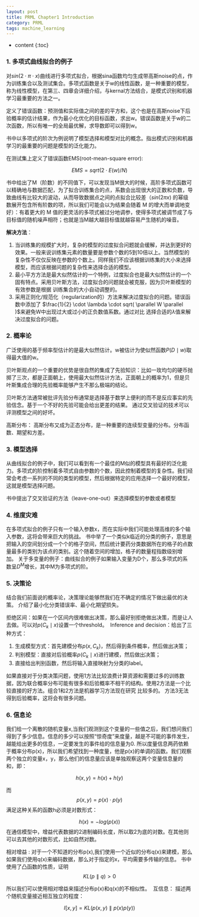```yaml
---
layout: post
title: PRML Chapter1 Introduction
category: PRML
tags: machine_learning
---
```


* content
{:toc}




### 1. 多项式曲线拟合的例子

对$sin(2 \cdot \pi \cdot x)$曲线进行多项式拟合，根据sina函数均匀生成带高斯noise的点，作为训练集合以及测试集合。多项式函数是关于w的线性函数，是一种重要的模型，称为线性模型，在第三、四章会详细介绍，与kernal方法结合，是模式识别和机器学习最重要的方法之一。 

定义了错误函数：预测值和实际值之间的差的平方和，这个也是在高斯noise下后验概率的估计结果，作为最小化优化的目标函数，求出w。错误函数是关于w的二次函数，所以有唯一的全局最优解，求导数即可以得到w。

书中以多项式的阶次为例说明了模型选择和模型对比的概念。指出模式识别和机器学习的最重要的问题是模型的泛化能力。

在测试集上定义了错误函数EMS(root-mean-square error): 



$$
EMS = sqrt( 2 \cdot E(w) / N )
$$


书中给出了M（阶数）的不同值下，可以发现当M很大的时候，高阶多项式函数可以精确地与数据匹配，为了拟合训练集合的点，系数会出现很大的正数和负数，导致曲线有比较大的波动，从而导致数据点之间的点拟合比较差（$sin (2\pi x)$ 的幂级数展开包含所有阶数的项，所以我们可能会以为结果会随着 M 的增⼤⽽单调地变好）：有着更⼤的 M 值的更灵活的多项式被过分地调参，使得多项式被调节成了与⽬标值的随机噪声相符；也就是当M越大越目标值就越容易产生随机的噪音。

**解决方法**：

1. 当训练集的规模扩大时，复杂的模型的过度拟合问题就会缓解，并达到更好的效果。一般来说训练集元素的数量要是参数个数的5到10倍以上。当然模型的复杂性不仅仅反映在参数的个数上。同样我们不应该根据训练集的大小来选择模型，而应该根据问题的复杂性来选择合适的模型。 
2. 最小平方方法是最大似然估计的一个特例，过度拟合也是最大似然估计的一个固有特点。采用贝叶斯方法，过度拟合的问题就会被克服，因为贝叶斯模型的有效参数是根据 训练集合的大小自动调整的。 
3. 采用正则化/规范化（regularization的）方法来解决过度拟合的问题。错误函数中添加了 $\frac{1}{2}  \cdot \lambda \cdot  sqrt( \parallel W \parallel )$来避免W中出现过大或过小的正负数值系数。通过对比 选择合适的$\lambda$值来解决过度拟合的问题。 



### 2. 概率论

广泛使用的基于频率型估计的是最大似然估计。w被估计为使似然函数$P(D\mid w)$取得最大值的w。 

贝叶斯观点的一个重要的优势是很自然的集成了先验知识：比如一玫均匀的硬币抛掷了三次，都是正面朝上，使用最大似然估计方法，正面朝上的概率为1，但是贝叶斯集成合理的先验概率能够产生不那么极端的结论。 

贝叶斯方法通常被批评先验分布通常是选择基于数学上便利的而不是反应事实的先验信念。基于一个不好的先验可能会给出更差的结果。 通过交叉验证的技术可以评测模型之间的好坏。 

高斯分布： 高斯分布又成为正态分布，是一种重要的连续型变量的分布。分布函数、期望和方差。 



### 3. 模型选择

从曲线拟合的例子中，我们可以看到有一个最佳的M似的模型具有最好的泛化能力。多项式的阶控制着多项式自由参数的个数，因此控制着模型的复杂性。我们经常会考虑一系列的不同的类型的模型，然后根据特定的应用选择一个最好的模型，这就是模型选择问题。 

书中提出了交叉验证的方法（leave-one-out）来选择模型的参数或者模型



### 4. 维度灾难

在多项式拟合的例子只有一个输入参数x，而在实际中我们可能处理高维的多个输入参数，这将会带来巨大的挑战。 书中举了一个类似k临近的分类的例子，意思是把输入的空间划分成一个个的格子空间，然后统计要药分类数据所在的格子的点数量最多的类别为该点的类别。这个随着空间的增加，格子的数量程指数级别增加。 关于多变量的例子：曲线拟合的例子如果输入变量为D个，那么多项式的系数呈$D^M$增长，其中M为多项式的阶。 



### 5. 决策论

结合我们前面说的概率论，决策理论能够然我们在不确定的情况下做出最优的决策。 介绍了最小化分类错误率、最小化期望损失。

拒绝区间：如果在一个区间内很难做出决策，那么最好别拒绝做出决策，而是让人去做。可以对$p(C_k \mid x)$设置一个threshold。 
Inference and decision：给出了三种方式： 

1. 生成模型方式：首先建模分布$p(x,C_k)$，然后得到条件概率，然后做出决策；
2. 判别模型：直接对后验概率$p(C_k \mid x)$进行建模，然后做出决策；
3. 直接给出判别函数，然后将输入直接映射为分类的label。 

如果直接对于分类决策问题，使用1方法比较浪费计算资源和需要过多的训练数据，因为联合概率分布可能有很多和后验概率不相干的结构。使用2方法是一个比较直接的好方法。组合1和2方法是机器学习方法现在研究 比较多的。 方法3无法得到后验概率，这将会有很多问题。



### 6. 信息论 

我们给一个离散的随机变量x,当我们观测到这个变量的一些值之后，我们想问我们得到了多少信息。信息的多少可以按照“惊奇度”来度量，越是不可能的事件发生，越能给出更多的信息，一定要发生的事件给的信息量为0. 所以度量信息两药依赖于概率分布p(x)，所以我们希望找到一种度量，他是p(x)的单调的函数。我们观察两个独立的变量x，y，那么他们的信息量应该是单独观察这两个变量信息量的和，即：



$$
h(x,y) = h(x) + h(y)
$$


而$$p(x,y) = p(x) \cdot p(y)$$满足这种关系的函数h必须是对数形式： 



$$
h(x) = -log(p(x))
$$
在通信模型中，增益代表数据的2进制编码长度，所以取2为底的对数。在其他则可以去其他的对数形式，比如自然对数。

相对增益 : 对于一个不知道的分布p(x),我们使用一个近似的分布q(x)来建模，那么如果我们使用q(x)来编码数据，那么对于指定的x，平均需要多传输的信息。 书中使用了凸函数的性质，证明$$KL(p \parallel q) > 0$$

所以我们可以使用相对增益来描述分布p(x)和q(x)的不相似性。 
互信息： 描述两个随机变量接近相互独立的程度： 



$$
I[x, y] = KL(p(x, y) \parallel p(x)p(y))
$$

